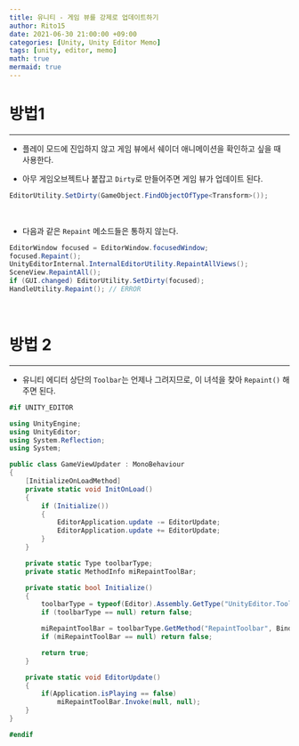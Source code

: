 ```yaml
---
title: 유니티 - 게임 뷰를 강제로 업데이트하기
author: Rito15
date: 2021-06-30 21:00:00 +09:00
categories: [Unity, Unity Editor Memo]
tags: [unity, editor, memo]
math: true
mermaid: true
---
```


# 방법1
---
- 플레이 모드에 진입하지 않고 게임 뷰에서 쉐이더 애니메이션을 확인하고 싶을 때 사용한다.

- 아무 게임오브젝트나 붙잡고 `Dirty`로 만들어주면 게임 뷰가 업데이트 된다.

```cs
EditorUtility.SetDirty(GameObject.FindObjectOfType<Transform>());
```

<br>

- 다음과 같은 `Repaint` 메소드들은 통하지 않는다.

```cs
EditorWindow focused = EditorWindow.focusedWindow;
focused.Repaint();
UnityEditorInternal.InternalEditorUtility.RepaintAllViews();
SceneView.RepaintAll();
if (GUI.changed) EditorUtility.SetDirty(focused);
HandleUtility.Repaint(); // ERROR
```

<br>

# 방법 2
---

- 유니티 에디터 상단의 `Toolbar`는 언제나 그려지므로, 이 녀석을 찾아 `Repaint()` 해주면 된다.

```cs
#if UNITY_EDITOR

using UnityEngine;
using UnityEditor;
using System.Reflection;
using System;

public class GameViewUpdater : MonoBehaviour
{
    [InitializeOnLoadMethod]
    private static void InitOnLoad()
    {
        if (Initialize())
        {
            EditorApplication.update -= EditorUpdate;
            EditorApplication.update += EditorUpdate;
        }
    }

    private static Type toolbarType;
    private static MethodInfo miRepaintToolBar;

    private static bool Initialize()
    {
        toolbarType = typeof(Editor).Assembly.GetType("UnityEditor.Toolbar");
        if (toolbarType == null) return false;

        miRepaintToolBar = toolbarType.GetMethod("RepaintToolbar", BindingFlags.NonPublic | BindingFlags.Static);
        if (miRepaintToolBar == null) return false;

        return true;
    }

    private static void EditorUpdate()
    {
        if(Application.isPlaying == false)
            miRepaintToolBar.Invoke(null, null);
    }
}

#endif
```